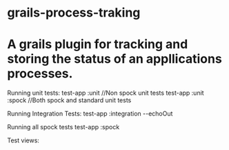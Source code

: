 grails-process-traking
======================

A grails plugin for tracking and storing the status of an appllications processes.
=======

Running unit tests:
test-app :unit //Non spock unit tests
test-app :unit :spock //Both spock and standard unit tests


Running Integration Tests:
test-app :integration --echoOut

Running all spock tests
test-app :spock


Test views:
